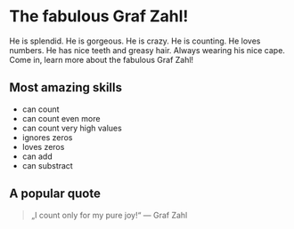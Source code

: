 # The fabulous Graf Zahl!

He is splendid. He is gorgeous. He is crazy. He is counting. He loves numbers. He has nice teeth and greasy hair. Always wearing his nice cape. Come in, learn more about the fabulous Graf Zahl!

## Most amazing skills

* can count
* can count even more
* can count very high values
* ignores zeros
* loves zeros
* can add
* can substract

## A popular quote

> „I count only for my pure joy!“ — Graf Zahl
